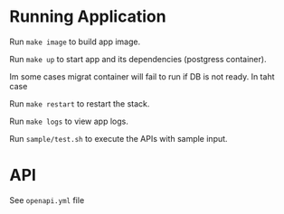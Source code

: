 # Running Application

Run `make image` to build app image.

Run `make up` to start app and its dependencies (postgress container).

Im some cases migrat container will fail to run if DB is not ready.
In taht case

Run `make restart` to restart the stack.

Run `make logs` to view app logs.

Run `sample/test.sh` to execute the APIs with sample input.

# API

See `openapi.yml` file
